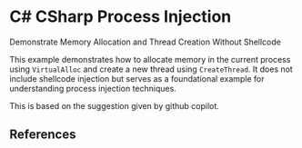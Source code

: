 # C# CSharp Process Injection

Demonstrate Memory Allocation and Thread Creation Without Shellcode

This example demonstrates how to allocate memory in the current process using `VirtualAlloc` and create a new thread using `CreateThread`. It does not include shellcode injection but serves as a foundational example for understanding process injection techniques.

This is based on the suggestion given by github copilot.

## References




